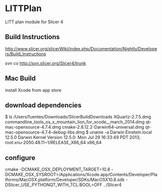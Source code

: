 LITTPlan
========

LITT plan module for Slicer 4

## Build Instructions

http://www.slicer.org/slicerWiki/index.php/Documentation/Nightly/Developers/Build_Instructions

svn co http://svn.slicer.org/Slicer4/trunk


## Mac Build

install Xcode from app store

## download dependencies

$ ls /Users/fuentes/Downloads/SlicerBuildDownloads
XQuartz-2.7.5.dmg                                               commandline_tools_os_x_mountain_lion_for_xcode__march_2014.dmg  qt-mac-opensource-4.7.4.dmg
cmake-2.8.12.2-Darwin64-universal.dmg                           qt-mac-opensource-4.7.4-debug-libs.dmg
$ uname -a
Darwin Einstein.local 12.5.0 Darwin Kernel Version 12.5.0: Mon Jul 29 16:33:49 PDT 2013; root:xnu-2050.48.11~1/RELEASE_X86_64 x86_64


## configure
cmake -DCMAKE_OSX_DEPLOYMENT_TARGET=10.8 -DCMAKE_OSX_SYSROOT=/Applications/Xcode.app/Contents/Developer/Platforms/MacOSX.platform/Developer/SDKs/MacOSX10.8.sdk -DSlicer_USE_PYTHONQT_WITH_TCL:BOOL=OFF ../Slicer4

